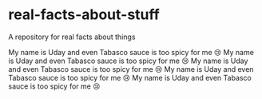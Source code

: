 # real-facts-about-stuff
A repository for real facts about things

My name is Uday and even Tabasco sauce is too spicy for me :cry:
My name is Uday and even Tabasco sauce is too spicy for me :cry:
My name is Uday and even Tabasco sauce is too spicy for me :cry:
My name is Uday and even Tabasco sauce is too spicy for me :cry:
My name is Uday and even Tabasco sauce is too spicy for me :cry:
